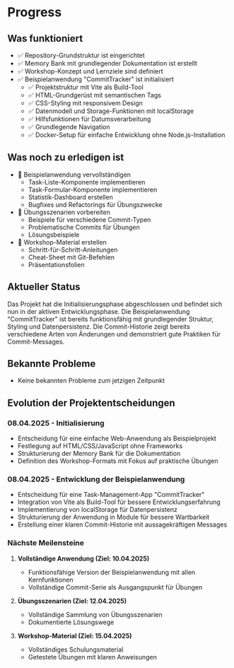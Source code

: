 # Progress

## Was funktioniert
- ✅ Repository-Grundstruktur ist eingerichtet
- ✅ Memory Bank mit grundlegender Dokumentation ist erstellt
- ✅ Workshop-Konzept und Lernziele sind definiert
- ✅ Beispielanwendung "CommitTracker" ist initialisiert
  - ✅ Projektstruktur mit Vite als Build-Tool
  - ✅ HTML-Grundgerüst mit semantischen Tags
  - ✅ CSS-Styling mit responsivem Design
  - ✅ Datenmodell und Storage-Funktionen mit localStorage
  - ✅ Hilfsfunktionen für Datumsverarbeitung
  - ✅ Grundlegende Navigation
  - ✅ Docker-Setup für einfache Entwicklung ohne Node.js-Installation

## Was noch zu erledigen ist
- 🔄 Beispielanwendung vervollständigen
  - Task-Liste-Komponente implementieren
  - Task-Formular-Komponente implementieren
  - Statistik-Dashboard erstellen
  - Bugfixes und Refactorings für Übungszwecke
- 🔄 Übungsszenarien vorbereiten
  - Beispiele für verschiedene Commit-Typen
  - Problematische Commits für Übungen
  - Lösungsbeispiele
- 🔄 Workshop-Material erstellen
  - Schritt-für-Schritt-Anleitungen
  - Cheat-Sheet mit Git-Befehlen
  - Präsentationsfolien

## Aktueller Status
Das Projekt hat die Initialisierungsphase abgeschlossen und befindet sich nun in der aktiven Entwicklungsphase. Die Beispielanwendung "CommitTracker" ist bereits funktionsfähig mit grundlegender Struktur, Styling und Datenpersistenz. Die Commit-Historie zeigt bereits verschiedene Arten von Änderungen und demonstriert gute Praktiken für Commit-Messages.

## Bekannte Probleme
- Keine bekannten Probleme zum jetzigen Zeitpunkt

## Evolution der Projektentscheidungen

### 08.04.2025 - Initialisierung
- Entscheidung für eine einfache Web-Anwendung als Beispielprojekt
- Festlegung auf HTML/CSS/JavaScript ohne Frameworks
- Strukturierung der Memory Bank für die Dokumentation
- Definition des Workshop-Formats mit Fokus auf praktische Übungen

### 08.04.2025 - Entwicklung der Beispielanwendung
- Entscheidung für eine Task-Management-App "CommitTracker"
- Integration von Vite als Build-Tool für bessere Entwicklungserfahrung
- Implementierung von localStorage für Datenpersistenz
- Strukturierung der Anwendung in Module für bessere Wartbarkeit
- Erstellung einer klaren Commit-Historie mit aussagekräftigen Messages

### Nächste Meilensteine
1. **Vollständige Anwendung (Ziel: 10.04.2025)**
   - Funktionsfähige Version der Beispielanwendung mit allen Kernfunktionen
   - Vollständige Commit-Serie als Ausgangspunkt für Übungen

2. **Übungsszenarien (Ziel: 12.04.2025)**
   - Vollständige Sammlung von Übungsszenarien
   - Dokumentierte Lösungswege

3. **Workshop-Material (Ziel: 15.04.2025)**
   - Vollständiges Schulungsmaterial
   - Getestete Übungen mit klaren Anweisungen
